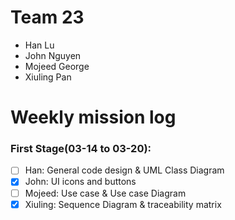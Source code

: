 # Team 23

- Han Lu
- John Nguyen
- Mojeed George
- Xiuling Pan

# Weekly mission log

### First Stage(03-14 to 03-20):

- [ ] Han: General code design & UML Class Diagram
- [x] John: UI icons and buttons
- [ ] Mojeed: Use case & Use case Diagram
- [x] Xiuling: Sequence Diagram & traceability matrix
